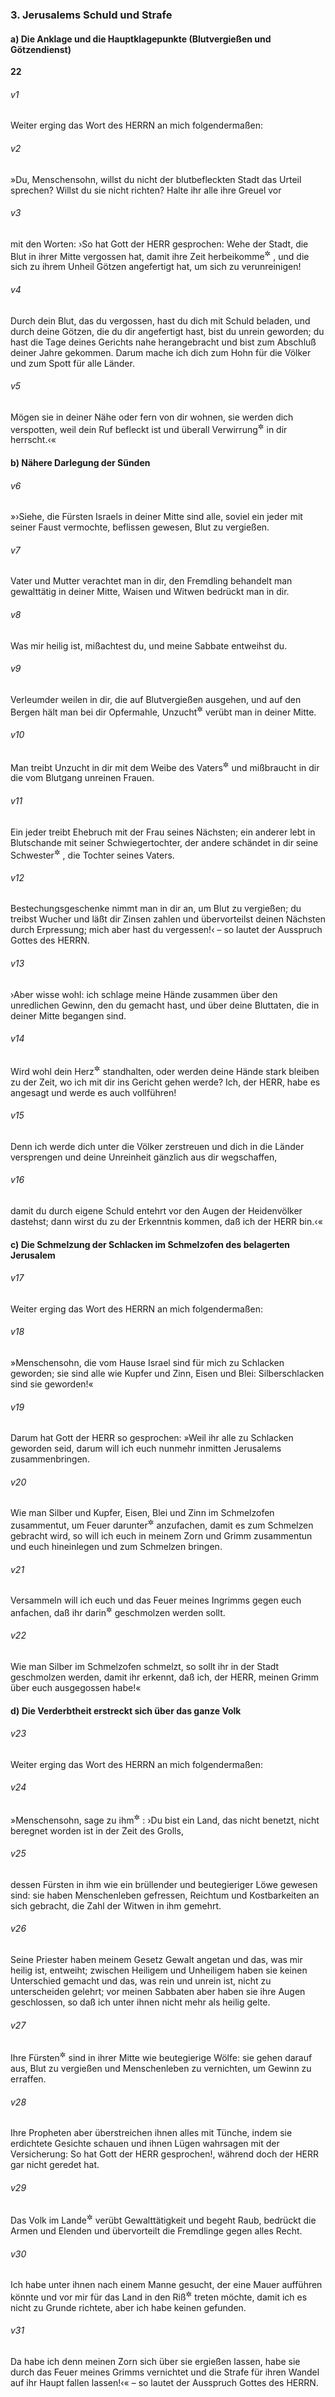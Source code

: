 ### 3. Jerusalems Schuld und Strafe

#### a) Die Anklage und die Hauptklagepunkte (Blutvergießen und Götzendienst)

__22__

###### v1
Weiter erging das Wort des HERRN an mich folgendermaßen:

###### v2
»Du, Menschensohn, willst du nicht der blutbefleckten Stadt das Urteil sprechen? Willst du sie nicht richten? Halte ihr alle ihre Greuel vor

###### v3
mit den Worten: ›So hat Gott der HERR gesprochen: Wehe der Stadt, die Blut in ihrer Mitte vergossen hat, damit ihre Zeit herbeikomme<sup title="oder: um so schneller komme">&#x2732;</sup>
, und die sich zu ihrem Unheil Götzen angefertigt hat, um sich zu verunreinigen!

###### v4
Durch dein Blut, das du vergossen, hast du dich mit Schuld beladen, und durch deine Götzen, die du dir angefertigt hast, bist du unrein geworden; du hast die Tage deines Gerichts nahe herangebracht und bist zum Abschluß deiner Jahre gekommen. Darum mache ich dich zum Hohn für die Völker und zum Spott für alle Länder.

###### v5
Mögen sie in deiner Nähe oder fern von dir wohnen, sie werden dich verspotten, weil dein Ruf befleckt ist und überall Verwirrung<sup title="oder: Unzucht">&#x2732;</sup>
 in dir herrscht.‹«

#### b) Nähere Darlegung der Sünden


###### v6
»›Siehe, die Fürsten Israels in deiner Mitte sind alle, soviel ein jeder mit seiner Faust vermochte, beflissen gewesen, Blut zu vergießen.

###### v7
Vater und Mutter verachtet man in dir, den Fremdling behandelt man gewalttätig in deiner Mitte, Waisen und Witwen bedrückt man in dir.

###### v8
Was mir heilig ist, mißachtest du, und meine Sabbate entweihst du.

###### v9
Verleumder weilen in dir, die auf Blutvergießen ausgehen, und auf den Bergen hält man bei dir Opfermahle, Unzucht<sup title="oder: Schandtaten">&#x2732;</sup>
 verübt man in deiner Mitte.

###### v10
Man treibt Unzucht in dir mit dem Weibe des Vaters<sup title="d.h. mit der Stiefmutter">&#x2732;</sup>
 und mißbraucht in dir die vom Blutgang unreinen Frauen.

###### v11
Ein jeder treibt Ehebruch mit der Frau seines Nächsten; ein anderer lebt in Blutschande mit seiner Schwiegertochter, der andere schändet in dir seine Schwester<sup title="d.h. die Stiefschwester">&#x2732;</sup>
, die Tochter seines Vaters.

###### v12
Bestechungsgeschenke nimmt man in dir an, um Blut zu vergießen; du treibst Wucher und läßt dir Zinsen zahlen und übervorteilst deinen Nächsten durch Erpressung; mich aber hast du vergessen!‹ – so lautet der Ausspruch Gottes des HERRN.

###### v13
›Aber wisse wohl: ich schlage meine Hände zusammen über den unredlichen Gewinn, den du gemacht hast, und über deine Bluttaten, die in deiner Mitte begangen sind.

###### v14
Wird wohl dein Herz<sup title="= Mut">&#x2732;</sup>
 standhalten, oder werden deine Hände stark bleiben zu der Zeit, wo ich mit dir ins Gericht gehen werde? Ich, der HERR, habe es angesagt und werde es auch vollführen!

###### v15
Denn ich werde dich unter die Völker zerstreuen und dich in die Länder versprengen und deine Unreinheit gänzlich aus dir wegschaffen,

###### v16
damit du durch eigene Schuld entehrt vor den Augen der Heidenvölker dastehst; dann wirst du zu der Erkenntnis kommen, daß ich der HERR bin.‹«

#### c) Die Schmelzung der Schlacken im Schmelzofen des belagerten Jerusalem


###### v17
Weiter erging das Wort des HERRN an mich folgendermaßen:

###### v18
»Menschensohn, die vom Hause Israel sind für mich zu Schlacken geworden; sie sind alle wie Kupfer und Zinn, Eisen und Blei: Silberschlacken sind sie geworden!«

###### v19
Darum hat Gott der HERR so gesprochen: »Weil ihr alle zu Schlacken geworden seid, darum will ich euch nunmehr inmitten Jerusalems zusammenbringen.

###### v20
Wie man Silber und Kupfer, Eisen, Blei und Zinn im Schmelzofen zusammentut, um Feuer darunter<sup title="oder: dawider">&#x2732;</sup>
 anzufachen, damit es zum Schmelzen gebracht wird, so will ich euch in meinem Zorn und Grimm zusammentun und euch hineinlegen und zum Schmelzen bringen.

###### v21
Versammeln will ich euch und das Feuer meines Ingrimms gegen euch anfachen, daß ihr darin<sup title="d.h. in Jerusalem">&#x2732;</sup>
 geschmolzen werden sollt.

###### v22
Wie man Silber im Schmelzofen schmelzt, so sollt ihr in der Stadt geschmolzen werden, damit ihr erkennt, daß ich, der HERR, meinen Grimm über euch ausgegossen habe!«

#### d) Die Verderbtheit erstreckt sich über das ganze Volk


###### v23
Weiter erging das Wort des HERRN an mich folgendermaßen:

###### v24
»Menschensohn, sage zu ihm<sup title="d.h. zu Jerusalem und zum Lande Juda">&#x2732;</sup>
: ›Du bist ein Land, das nicht benetzt, nicht beregnet worden ist in der Zeit des Grolls,

###### v25
dessen Fürsten in ihm wie ein brüllender und beutegieriger Löwe gewesen sind: sie haben Menschenleben gefressen, Reichtum und Kostbarkeiten an sich gebracht, die Zahl der Witwen in ihm gemehrt.

###### v26
Seine Priester haben meinem Gesetz Gewalt angetan und das, was mir heilig ist, entweiht; zwischen Heiligem und Unheiligem haben sie keinen Unterschied gemacht und das, was rein und unrein ist, nicht zu unterscheiden gelehrt; vor meinen Sabbaten aber haben sie ihre Augen geschlossen, so daß ich unter ihnen nicht mehr als heilig gelte.

###### v27
Ihre Fürsten<sup title="oder: Oberen">&#x2732;</sup>
 sind in ihrer Mitte wie beutegierige Wölfe: sie gehen darauf aus, Blut zu vergießen und Menschenleben zu vernichten, um Gewinn zu erraffen.

###### v28
Ihre Propheten aber überstreichen ihnen alles mit Tünche, indem sie erdichtete Gesichte schauen und ihnen Lügen wahrsagen mit der Versicherung: So hat Gott der HERR gesprochen!, während doch der HERR gar nicht geredet hat.

###### v29
Das Volk im Lande<sup title="oder: das gewöhnliche Volk">&#x2732;</sup>
 verübt Gewalttätigkeit und begeht Raub, bedrückt die Armen und Elenden und übervorteilt die Fremdlinge gegen alles Recht.

###### v30
Ich habe unter ihnen nach einem Manne gesucht, der eine Mauer aufführen könnte und vor mir für das Land in den Riß<sup title="= in die Bresche">&#x2732;</sup>
 treten möchte, damit ich es nicht zu Grunde richtete, aber ich habe keinen gefunden.

###### v31
Da habe ich denn meinen Zorn sich über sie ergießen lassen, habe sie durch das Feuer meines Grimms vernichtet und die Strafe für ihren Wandel auf ihr Haupt fallen lassen!‹« – so lautet der Ausspruch Gottes des HERRN.